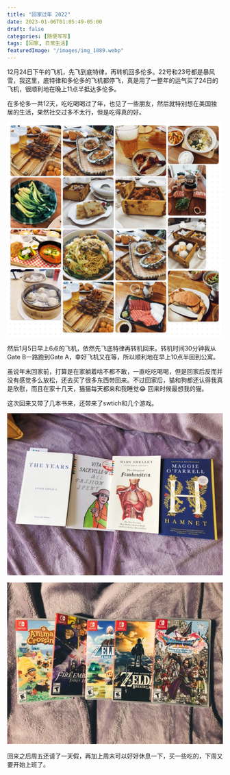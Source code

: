 ```yaml
---
title: "回家过年 2022"
date: 2023-01-06T01:05:49-05:00
draft: false
categories: [随便写写]
tags: [回家, 日常生活]
featuredImage: "/images/img_1889.webp"
---
```


12月24日下午的飞机，先飞到底特律，再转机回多伦多。22号和23号都是暴风雪，我这里，底特律和多伦多的飞机都停飞，真是用了一整年的运气买了24日的飞机，很顺利地在晚上11点半抵达多伦多。
<!--more-->
在多伦多一共12天，吃吃喝喝过了年，也见了一些朋友，然后就特别想在美国独居的生活，果然社交过多不太行，但是吃得真的好。

![img_1889.webp](/images/img_1889.webp)

然后1月5日早上6点的飞机，依然先飞底特律再转机回来。转机时间30分钟我从Gate B一路跑到Gate A，幸好飞机又在等，所以顺利地在早上10点半回到公寓。

虽说年末回家前，打算是在家躺着啥不都不敢，一直吃吃喝喝，但是回家后反而并没有感觉多么放松，还去买了很多东西带回来。不过回家后，猫和狗都还认得我真是欣慰，而且在家十几天，猫猫每天都来和我睡觉😂 回来时候最想我的猫。

这次回来又带了几本书来，还带来了swtich和几个游戏。

![228fd727-6317-4d26-8626-7750e0ca2019.webp](/images/228fd727-6317-4d26-8626-7750e0ca2019.webp)

![fa53bc38-bf3b-4279-9fb2-2d1d5be17418.webp](/images/fa53bc38-bf3b-4279-9fb2-2d1d5be17418.webp)

回来之后周五还请了一天假，再加上周末可以好好休息一下，买一些吃的，下周又要开始上班了。
